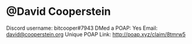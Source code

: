 # @David Cooperstein

Discord username: bitcooper#7943
DMed a POAP: Yes
Email: david@cooperstein.org
Unique POAP Link: http://poap.xyz/claim/8tmrw5